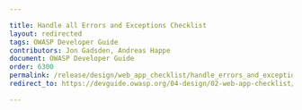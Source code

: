 ```yaml
---

title: Handle all Errors and Exceptions Checklist
layout: redirected
tags: OWASP Developer Guide
contributors: Jon Gadsden, Andreas Happe
document: OWASP Developer Guide
order: 6300
permalink: /release/design/web_app_checklist/handle_errors_and_exceptions/
redirect_to: https://devguide.owasp.org/04-design/02-web-app-checklist/10-handle-errors-exceptions/

---
```

